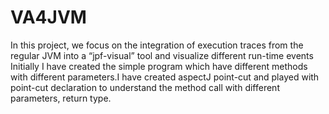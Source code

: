 # VA4JVM
In this project, we focus on the integration of execution traces from the regular JVM into a “jpf-visual” tool 
and visualize different run-time events
Initially I have created the simple program which have different methods with different parameters.I have created aspectJ 
point-cut and played with point-cut declaration to understand the method call with different parameters, return type.
